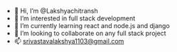 - 👋 Hi, I’m @Lakshyachitransh
- 👀 I’m interested in full stack development
- 🌱 I’m currently learning react and node.js and django
- 💞️ I’m looking to collaborate on any full stack project
- 📫 srivastavalakshya1103@gmail.com

<!---
Lakshyachitransh/Lakshyachitransh is a ✨ special ✨ repository because its `README.md` (this file) appears on your GitHub profile.
You can click the Preview link to take a look at your changes.
--->
